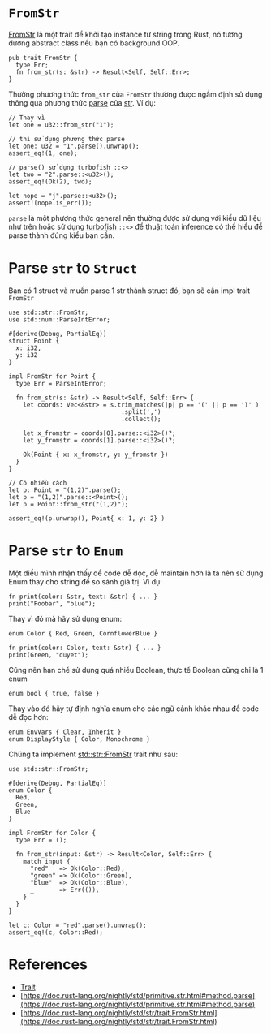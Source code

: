 # `FromStr`

[FromStr](https://doc.rust-lang.org/std/str/trait.FromStr.html)
là một trait để khởi tạo instance từ string trong Rust,
nó tương đương abstract class nếu bạn có background OOP.

```rust,editable
pub trait FromStr {
  type Err;
  fn from_str(s: &str) -> Result<Self, Self::Err>;
}
```

Thường phương thức `from_str` của `FromStr` thường được ngầm định
sử dụng thông qua phương thức
[parse](https://doc.rust-lang.org/nightly/std/primitive.str.html#method.parse)
của [str](https://doc.rust-lang.org/nightly/std/primitive.str.html). Ví dụ:

```rust,editable
// Thay vì
let one = u32::from_str("1");

// thì sử dụng phương thức parse
let one: u32 = "1".parse().unwrap();
assert_eq!(1, one);

// parse() sử dụng turbofish ::<>
let two = "2".parse::<u32>();
assert_eq!(Ok(2), two);

let nope = "j".parse::<u32>();
assert!(nope.is_err());
```

`parse` là một phương thức general nên thường được sử dụng với kiểu dữ liệu
như trên hoặc sử dụng [turbofish](../turbofish.md) `::<>` để thuật toán inference
có thể hiểu để parse thành đúng kiểu bạn cần.

# Parse `str` to `Struct`

Bạn có 1 struct và muốn parse 1 str thành struct đó, bạn sẽ cần impl trait `FromStr`

```rust,editable
use std::str::FromStr;
use std::num::ParseIntError;

#[derive(Debug, PartialEq)]
struct Point {
  x: i32,
  y: i32
}

impl FromStr for Point {
  type Err = ParseIntError;

  fn from_str(s: &str) -> Result<Self, Self::Err> {
    let coords: Vec<&str> = s.trim_matches(|p| p == '(' || p == ')' )
                               .split(',')
                               .collect();

    let x_fromstr = coords[0].parse::<i32>()?;
    let y_fromstr = coords[1].parse::<i32>()?;

    Ok(Point { x: x_fromstr, y: y_fromstr })
  }
}

// Có nhiều cách
let p: Point = "(1,2)".parse();
let p = "(1,2)".parse::<Point>();
let p = Point::from_str("(1,2)");

assert_eq!(p.unwrap(), Point{ x: 1, y: 2} )
```

# Parse `str` to `Enum`

Một điều mình nhận thấy để code dễ đọc, dễ maintain hơn là
ta nên sử dụng Enum thay cho string để so sánh giá trị. Ví dụ:

```rust,editable
fn print(color: &str, text: &str) { ... }
print("Foobar", "blue");
```

Thay vì đó mà hãy sử dụng enum:

```rust,editable
enum Color { Red, Green, CornflowerBlue }

fn print(color: Color, text: &str) { ... }
print(Green, "duyet");
```

Cũng nên hạn chế sử dụng quá nhiều Boolean, thực tế Boolean cũng chỉ là 1 enum

```rust,editable
enum bool { true, false }
```

Thay vào đó hãy tự định nghĩa enum cho các ngữ cảnh khác nhau để code dễ đọc hơn:

```rust,editable
enum EnvVars { Clear, Inherit }
enum DisplayStyle { Color, Monochrome }
```

Chúng ta implement [std::str::FromStr](https://doc.rust-lang.org/std/str/trait.FromStr.html) trait như sau:

```rust,editable
use std::str::FromStr;

#[derive(Debug, PartialEq)]
enum Color {
  Red,
  Green,
  Blue
}

impl FromStr for Color {
  type Err = ();

  fn from_str(input: &str) -> Result<Color, Self::Err> {
    match input {
      "red"   => Ok(Color::Red),
      "green" => Ok(Color::Green),
      "blue"  => Ok(Color::Blue),
      _       => Err(()),
    }
  }
}

let c: Color = "red".parse().unwrap();
assert_eq!(c, Color::Red);
```

# References

- [Trait](../trait/README.md)
- [https://doc.rust-lang.org/nightly/std/primitive.str.html#method.parse](https://doc.rust-lang.org/nightly/std/primitive.str.html#method.parse)
- [https://doc.rust-lang.org/nightly/std/str/trait.FromStr.html](https://doc.rust-lang.org/nightly/std/str/trait.FromStr.html)
